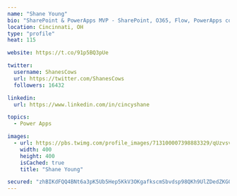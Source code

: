 ```yaml
---
name: "Shane Young"
bio: "SharePoint & PowerApps MVP - SharePoint, O365, Flow, PowerApps consulting? @PowerApps911 | Pure Snark? You found it."
location: Cincinnati, OH
type: "profile"
heat: 115

website: https://t.co/91p5BQ3pUe

twitter:
  username: ShanesCows
  url: https://twitter.com/ShanesCows
  followers: 16432

linkedin:
  url: https://www.linkedin.com/in/cincyshane

topics:
  - Power Apps

images:
  - url: https://pbs.twimg.com/profile_images/713100007398883329/qUzvsvQ3_400x400.jpg
    width: 400
    height: 400
    isCached: true
    title: "Shane Young"

secured: "zhBIKdFQQ4BNt6a3pK5Ub5Hep5KkV3OKgafkscmSbvdsp98QKh9UlZDedZKG0j3cFyILMnVvygF8Q7OA+fqz+kIhbDbnSdSf2UOfCb4DbeTu4IOhcq6j8710fnaBGC212YPxXSm8T8dNes7Zux99xJoDdIa5Aw7cqHVV5cF+w0foxeu57amU/tyjEn4Ni5HcdxFh1NZcjJO8EeKM/PVaLrZNVyrX1xeyCefWsENwicvajXVf0FKvP5fK0db1qzWlZ9XvIPotCLbQcjrGDl2n4iGC/X21cNCcQvfGbpjfF/johJUluFvtuhrahJEzKBFqEiAJOJtESFb1eoySVW/S97YiY/UwQR5Ytb3MDVLAf6u3z1zxa5PrcksFahD7dZtBfiHn2xYQR7UP5Gp4TDIk4pkVYZ7E6CCPhlpAn14mhmU=;Jf2JUFeQ4fi1E6+dx9DImw=="
---
```



